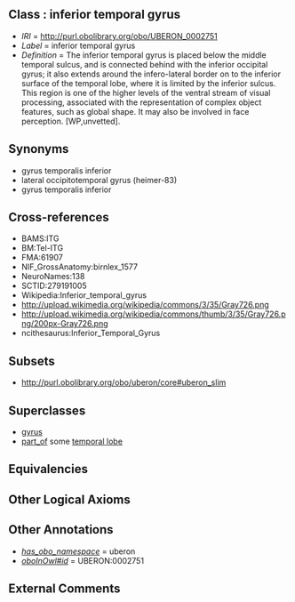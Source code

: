 
## Class : inferior temporal gyrus

 * *IRI* = http://purl.obolibrary.org/obo/UBERON_0002751
 * *Label* = inferior temporal gyrus
 * *Definition* = The inferior temporal gyrus is placed below the middle temporal sulcus, and is connected behind with the inferior occipital gyrus; it also extends around the infero-lateral border on to the inferior surface of the temporal lobe, where it is limited by the inferior sulcus. This region is one of the higher levels of the ventral stream of visual processing, associated with the representation of complex object features, such as global shape. It may also be involved in face perception. [WP,unvetted].

## Synonyms

 * gyrus temporalis inferior
 * lateral occipitotemporal gyrus (heimer-83)
 * gyrus temporalis inferior

## Cross-references

 * BAMS:ITG
 * BM:Tel-ITG
 * FMA:61907
 * NIF_GrossAnatomy:birnlex_1577
 * NeuroNames:138
 * SCTID:279191005
 * Wikipedia:Inferior_temporal_gyrus
 * http://upload.wikimedia.org/wikipedia/commons/3/35/Gray726.png
 * http://upload.wikimedia.org/wikipedia/commons/thumb/3/35/Gray726.png/200px-Gray726.png
 * ncithesaurus:Inferior_Temporal_Gyrus

## Subsets

 * http://purl.obolibrary.org/obo/uberon/core#uberon_slim

## Superclasses

 * [gyrus](../../UBERON/00/UBERON_0000200.md)
 * [part_of](../../BFO/50/BFO_0000050.md) some [temporal lobe](../../UBERON/71/UBERON_0001871.md)

## Equivalencies


## Other Logical Axioms


## Other Annotations

 * *[has_obo_namespace](../../ce/oboInOwl#hasOBONamespace.md)* = uberon
 * *[oboInOwl#id](../../id/oboInOwl#id.md)* = UBERON:0002751

## External Comments

